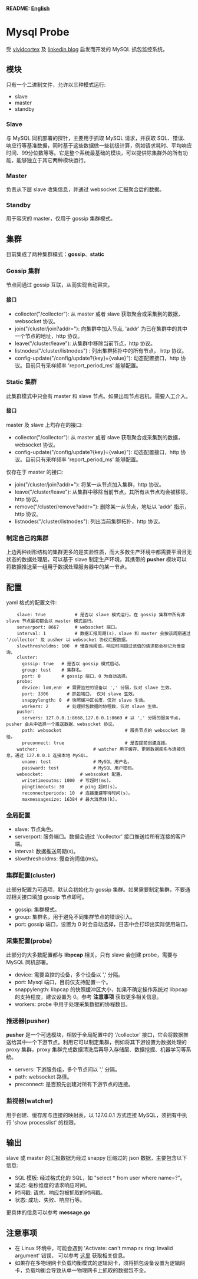 #### README: [English](README.md)

# Mysql Probe
受 [vividcortex](https://www.vividcortex.com/) 及 [linkedin blog](https://engineering.linkedin.com/blog/2017/09/query-analyzer--a-tool-for-analyzing-mysql-queries-without-overh) 启发而开发的 MySQL 抓包监控系统。

## 模块
只有一个二进制文件，允许以三种模式运行:
* slave
* master
* standby

### Slave
与 MySQL 同机部署的探针，主要用于抓取 MySQL 请求，并获取 SQL、错误、响应行等基准数据，同时基于这些数据做一些初级计算，例如请求耗时、平均响应时间、99分位数等等。它是整个系统最基础的模块，可以提供除集群外的所有功能，能够独立于其它两种模块运行。

### Master
负责从下层 slave 收集信息，并通过 websocket 汇报聚合后的数据。

### Standby
用于容灾的 master，仅用于 gossip 集群模式。

## 集群
目前集成了两种集群模式：**gossip**、**static**

### Gossip 集群
节点间通过 gossip 互联，从而实现自动容灾。

#### 接口
* collector("/collector"): 从 master 或者 slave 获取聚合或采集到的数据，websocket 协议。
* join("/cluster/join?addr="): 向集群中加入节点, 'addr' 为已在集群中的其中一个节点的地址，http 协议。
* leave("/cluster/leave"): 从集群中移除当前节点，http 协议。
* listnodes("/cluster/listnodes") : 列出集群拓扑中的所有节点， http 协议。
* config-update("/config/update?{key}={value}"): 动态配置接口，http 协议。目前只有采样频率 'report\_period\_ms' 能够配置。

### Static 集群
此集群模式中只会有 master 和 slave 节点。如果出现节点宕机，需要人工介入。

#### 接口

master 及 slave 上均存在的接口:
* collector("/collector"): 从 master 或者 slave 获取聚合或采集到的数据，websocket 协议。
* config-update("/config/update?{key}={value}"): 动态配置接口，http 协议。目前只有采样频率 'report\_period\_ms' 能够配置。

仅存在于 master 的接口:
* join("/cluster/join?addr="): 将某一从节点加入集群，http 协议。
* leave("/cluster/leave"): 从集群中移除当前节点，其所有从节点均会被移除，http 协议。
* remove("/cluster/remove?addr="): 删除某一从节点，地址以 'addr' 指示，http 协议。
* listnodes("/cluster/listnodes"): 列出当前集群拓扑，http 协议。

### 制定自己的集群

上边两种树形结构的集群更多的是实验性质，而大多数生产环境中都需要平滑且无状态的数据处理层。可以基于 slave 制定生产环境，其携带的 **pusher** 模块可以将数据推送至一组用于数据处理服务器中的某一节点。

## 配置
yaml 格式的配置文件:

        slave: true           # 是否以 slave 模式运行。在 gossip 集群中所有非 slave 节点最初都会以 master 模式运行。
        serverport: 8667      # websocket 端口。
        interval: 1           # 数据汇报周期(s)，slave 和 master 会按该周期通过 '/collector' 及 pusher 以 websocket 协议汇报数据。
        slowthresholdms: 100  # 慢查询阈值，响应时间超过该值的请求都会标记为慢查询。
        cluster:
          gossip: true   # 是否以 gossip 模式启动。
          group: test    # 集群名。
          port: 0        # gossip 端口，0 为自动选择。
        probe:
          device: lo0,en0  # 需要监控的设备以 ',' 分隔，仅对 slave 生效。
          port: 3306       # 抓包端口， 仅对 slave 生效。
          snappylength: 0  # 快照缓冲区长度，仅对 slave 生效。
          workers: 2       # 处理抓包数据的协程数，仅对 slave 生效。
        pusher:
          servers: 127.0.0.1:8668,127.0.0.1:8669 # 以 ',' 分隔的服务节点，pusher 会从中选择一个推送数据，websocket 协议。
          path: websocket                        # 服务节点的 websocket 路径。
          preconnect: true                       # 是否提前创建连接。
        watcher:                     # watcher 用于缓存、更新数据库名与连接信息，通过 127.0.0.1 连接本地 MySQL。
          uname: test                # MySQL 用户名。
          passward: test             # MySQL 用户密码。
        websocket:              # webscoket 配置。
          writetimeoutms: 1000  # 写超时(ms)。
          pingtimeouts: 30      # ping 超时(s)。
          reconnectperiods: 10  # 连接重建等待时间(s)。
          maxmessagesize: 16384 # 最大消息体(k)。

### 全局配置

* slave: 节点角色。
* serverport: 服务端口。数据会通过 '/collector' 接口推送给所有连接的客户端。
* interval: 数据推送周期(s)。
* slowthresholdms: 慢查询阈值(ms)。

### 集群配置(cluster)

此部分配置为可选项，默认会初始化为 gossip 集群。如果需要制定集群，不要通过相关接口填加 gossip 节点即可。

* gossip: 集群模式。
* group: 集群名，用于避免不同集群节点的错误引入。
* port: gossip 端口，设置为 0 时会自动选择，日志中会打印出实际使用端口。

### 采集配置(probe)

此部分的大多数配置都与 **libpcap** 相关。只有 slave 会创建 probe，需要与 MySQL 同机部署。

* device: 需要监控的设备，多个设备以 ',' 分隔。
* port: Mysql 端口，目前仅支持配置一个。
* snappylength: libpcap 的快照缓冲区大小，如果不确定操作系统对 libpcap 的支持程度，建议设置为 0。参考 **注意事项** 获取更多相关信息。
* workers: probe 中用于处理采集数据的协程数目。

### 推送器(pusher)

**pusher** 是一个可选模块，相较于全局配置中的 '/collector' 接口，它会将数据推送给其中一个下游节点。利用它可以制定集群，例如将其下游设置为数据处理的 proxy 集群，proxy 集群完成数据清洗后再导入存储层、数据挖掘、机器学习等系统。

* servers: 下游服务组，多个节点间以 ',' 分隔。
* path: websocket 路径。
* preconnect: 是否预先创建对所有下游节点的连接。

### 监视器(watcher)

用于创建、缓存库与连接的映射表，以 127.0.0.1 方式连接 MySQL，须拥有中执行 'show processlist' 的权限。

## 输出
slave 或 master 的汇报数据为经过 snappy 压缩过的 json 数据，主要包含以下信息:

* SQL 模板: 经过格式化的 SQL，如 "select * from user where name=?"。
* 延迟: 毫秒维度的请求响应时间。
* 时间戳: 请求、响应包被抓取的时间戳。
* 状态: 成功、失败、响应行等。

更具体的信息可以参考 **message.go**

## 注意事项
* 在 Linux 环境中，可能会遇到 'Activate: can't mmap rx ring: Invalid argument' 错误， 可以参考 [这里](https://stackoverflow.com/questions/11397367/issue-in-pcap-set-buffer-size) 获取相关信息。
* 如果存在多物理网卡负载均衡模式的逻辑网卡，须将抓包设备设置为逻辑网卡，负载均衡会导致从单一物理网卡上抓取的数据包不全。